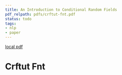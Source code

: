 ```yaml
---
title: An Introduction to Conditional Random Fields
pdf_relpath: pdfs/crftut-fnt.pdf
status: todo
tags:
- nlp
- paper
---
```


[local pdf](../../../pdfs/crftut-fnt.pdf)

# Crftut Fnt
